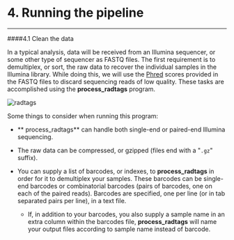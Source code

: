 # 4. Running the pipeline
*******************
####4.1  Clean the data

In a typical analysis, data will be received from an Illumina sequencer, or some other type of sequencer as FASTQ files. The first requirement is to demultiplex, or sort, the raw data to recover the individual samples in the Illumina library. While doing this, we will use the [Phred](http://en.wikipedia.org/wiki/Phred_quality_score) scores provided in the FASTQ files to discard sequencing reads of low quality. These tasks are accomplished using the **process_radtags** program.




![radtags](/home/delil/Descargas/process_radtags.png)



Some things to consider when running this program:

* ** process_radtags** can handle both single-end or paired-end Illumina sequencing.

* The raw data can be compressed, or gzipped (files end with a "`.gz`" suffix).

* You can supply a list of barcodes, or indexes, to **process_radtags** in order for it to demultiplex your samples. These barcodes can be single-end barcodes or combinatorial barcodes (pairs of barcodes, one on each of the paired reads). Barcodes are specified, one per line (or in tab separated pairs per line), in a text file.

	+ If, in addition to your barcodes, you also supply a sample name in an extra column within the barcodes file, **process_radtags** will name your output files according to sample name instead of barcode.